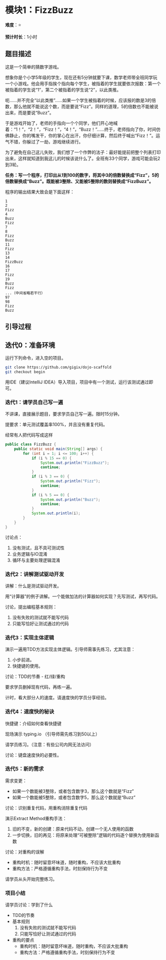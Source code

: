 # 模块1：FizzBuzz

**难度**：⭐️

**预计时长**：1小时

## 题目描述

这是一个简单的猜数字游戏。

想象你是个小学5年级的学生，现在还有5分钟就要下课，数学老师带全班同学玩一个小游戏。他会用手指挨个指向每个学生，被指着的学生就要依次报数：第一个被指着的学生说“1”，第二个被指着的学生说“2”，以此类推。

呃……并不完全“以此类推”……如果一个学生被指着的时候，应该报的数是3的倍数，那么他就不能说这个数，而是要说“Fizz”。同样的道理，5的倍数也不能被说出来，而是要说“Buzz”。

于是游戏开始了，老师的手指向一个个同学，他们开心地喊着：“1！”，“2！”，“Fizz！”，“4！”，“Buzz！”……终于，老师指向了你，时间仿佛静止，你的嘴发干，你的掌心在出汗，你仔细计算，然后终于喊出“Fizz！”。运气不错，你躲过了一劫，游戏继续进行。

为了避免在自己这儿失败，我们想了一个作弊的法子：最好能提前把整个列表打印出来，这样就知道到我这儿的时候该说什么了。全班有33个同学，游戏可能会玩2到3轮。

**任务：写一个程序，打印出从1到100的数字，将其中3的倍数替换成“Fizz”，5的倍数替换成“Buzz”。既能被3整除、又能被5整除的数则替换成“FizzBuzz”。**

程序的输出结果大致会是下面这样：

```
1
2
Fizz
4
Buzz
Fizz
7
8
Fizz
Buzz
11
Fizz
13
14
FizzBuzz
16
17
Fizz
19
Buzz
Fizz
...（中间省略若干行）
97
98
Fizz
Buzz
```

## 引导过程

## 迭代0：准备环境

运行下列命令，进入空的项目。

````Bash
git clone https://github.com/gigix/dojo-scaffold 
git checkout begin 
````

用IDE（建议IntelliJ IDEA）导入项目，项目中有一个测试，运行该测试通过即可。

### 迭代1：请学员自己写一遍

不讲课，直接展示题目，要求学员自己写一遍。限时15分钟。

提要求：单元测试覆盖率100%，并且没有重复代码。

经常有人把代码写成这样

```Java
public class FizzBuzz {
    public static void main(String[] args) {
        for (int i = 1; i <= 100; i++) {
            if (i % 15 == 0) {
                System.out.println("FizzBuzz");
                continue;
            }
            if (i % 3 == 0) {
                System.out.println("Fizz");
                continue;
            }
            if (i % 5 == 0) {
                System.out.println("Buzz");
                continue;
            }
            System.out.println(i);
        }
    }
}
```

讨论点：

1. 没有测试，且不具可测试性
1. 业务逻辑与IO混淆
1. 循环与主要处理逻辑混淆

### 迭代2：讲解测试驱动开发

讲解：什么是测试驱动开发。

用“计算器”的例子讲解。一个能做加法的计算器如何实现？先写测试，再写代码。

讨论，提出编程基本规则：

1. 没有失败的测试就不能写代码
1. 只能写恰好让测试通过的代码


### 迭代3：实现主体逻辑

演示一遍用TDD方法实现主体逻辑。引导师需事先练习，尤其注意：

1. 小步前进。
1. 快捷键的使用。

讨论：TDD的节奏 - 红/绿/重构

要求学员删掉现有代码，再练一遍。

计时，看大部分人的速度。请速度快的学员分享经验。

### 迭代4：速度快的秘诀

快捷键：介绍如何查看快捷键

现场演示 typing.io （引导师需先练习到50以上）

请学员练习。（注意：有些公司内网无法访问）

讨论：键盘速度快的必要性。

### 迭代5：新的需求

需求变更：

* 如果一个数能被3整除，或者包含数字3，那么这个数就是“Fizz”
* 如果一个数能被5整除，或者包含数字5，那么这个数就是“Buzz”

讨论：识别重复代码，用重构消除重复代码

演示Extract Method重构手法：

1. 旧的不变，新的创建：原来代码不动，创建一个无人使用的函数
1. 一步切换，旧的再见：将原来处理“可被整除”逻辑的代码逐个替换为使用新函数

讨论：对重构的误解

* 重构时机：随时留意坏味道，随时重构，不应该大批重构
* 重构方法：严格遵循重构手法，时刻保持行为不变

请学员从头开始完整练习。

### 项目小结

请学员讨论：学到了什么

* TDD的节奏
* 基本规则
	1. 没有失败的测试就不能写代码
	1. 只能写恰好让测试通过的代码
* 重构的要点
	* 重构时机：随时留意坏味道，随时重构，不应该大批重构
	* 重构方法：严格遵循重构手法，时刻保持行为不变

